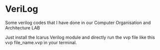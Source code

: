 # VeriLog

Some verilog codes that I have done in our Computer Organisation and Architecture LAB

Just install the Icarus Verilog module and directly run the vvp file like this vvp file_name.vvp in your terminal.
